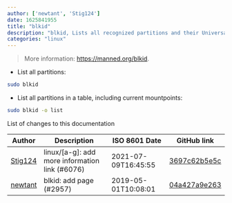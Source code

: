 ```yaml
---
author: ['newtant', 'Stig124']
date: 1625841955
title: "blkid"
description: "blkid, Lists all recognized partitions and their Universally Unique Identifier (UUID)."
categories: "linux"
---
```

> More information: <https://manned.org/blkid>.

- List all partitions:

```bash
sudo blkid
```

- List all partitions in a table, including current mountpoints:

```bash
sudo blkid -o list
```
List of changes to this documentation


Author | Description | ISO 8601 Date | GitHub link
------|-----|-----|-----
[Stig124](mailto:stigpro@outlook.fr) | linux/[a-g]: add more information link (#6076) | 2021-07-09T16:45:55 | [3697c62b5e5c](https://github.com/tldr-pages/tldr/commit/3697c62b5e5cd9bae7a99c591cb81d1ddcfbf792)
[newtant](mailto:newtant@users.noreply.github.com) | blkid: add page (#2957) | 2019-05-01T10:08:01 | [04a427a9e263](https://github.com/tldr-pages/tldr/commit/04a427a9e2631653c079f5ef5ab5c72b3e8690af)

